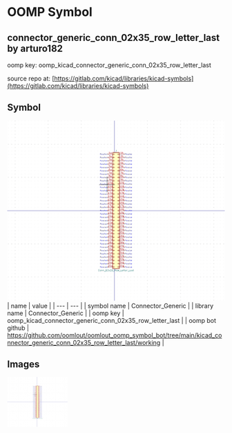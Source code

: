 # OOMP Symbol  
## connector_generic_conn_02x35_row_letter_last  by arturo182  
  
oomp key: oomp_kicad_connector_generic_conn_02x35_row_letter_last  
  
source repo at: [https://gitlab.com/kicad/libraries/kicad-symbols](https://gitlab.com/kicad/libraries/kicad-symbols)  
## Symbol  
  
[![working.png](working_600.png)](working.png)  
| name | value | 
| --- | --- | 
| symbol name | Connector_Generic | 
| library name | Connector_Generic | 
| oomp key | oomp_kicad_connector_generic_conn_02x35_row_letter_last | 
| oomp bot github | https://github.com/oomlout/oomlout_oomp_symbol_bot/tree/main/kicad_connector_generic_conn_02x35_row_letter_last/working | 
## Images  
  
[![working.png](working_140.png)](working.png)  
